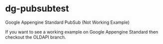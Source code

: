 # dg-pubsubtest
Google Appengine Standard PubSub (Not Working Example)

If you want to see a working example on Google Appengine Standard then checkout the OLDAPI branch.
